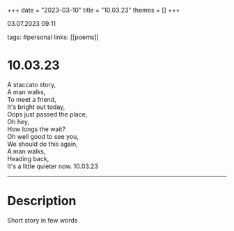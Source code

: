 +++
date = "2023-03-10"
title = "10.03.23"
themes = []
+++

03.07.2023 09:11

tags: #personal
links: [[poems]]

# 10.03.23
A staccato story,  
A man walks,  
To meet a friend,  
It's bright out today,  
Oops just passed the place,  
Oh hey,  
How longs the wait?  
Oh well good to see you,  
We should do this again,  
A man walks,  
Heading back,  
It's a little quieter now.
10.03.23

---
# Description
Short story in few words